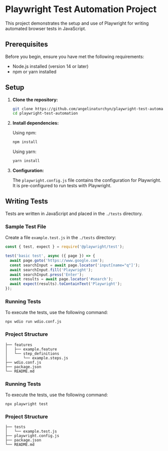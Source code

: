 # Playwright Test Automation Project

This project demonstrates the setup and use of Playwright for writing automated browser tests in JavaScript.

## Prerequisites

Before you begin, ensure you have met the following requirements:

- Node.js installed (version 14 or later)
- npm or yarn installed

## Setup

1. **Clone the repository:**

    ```sh
    git clone https://github.com/angelinaturchyn/playwright-test-automation
    cd playwright-test-automation
    ```

2. **Install dependencies:**

    Using npm:

    ```sh
    npm install
    ```

    Using yarn:

    ```sh
    yarn install
    ```

3. **Configuration:**

    The `playwright.config.js` file contains the configuration for Playwright. It is pre-configured to run tests with Playwright.

## Writing Tests

Tests are written in JavaScript and placed in the `./tests` directory.

### Sample Test File

Create a file `example.test.js` in the `./tests` directory:

```javascript
const { test, expect } = require('@playwright/test');

test('basic test', async ({ page }) => {
  await page.goto('https://www.google.com');
  const searchInput = await page.locator('input[name="q"]');
  await searchInput.fill('Playwright');
  await searchInput.press('Enter');
  const results = await page.locator('#search');
  await expect(results).toContainText('Playwright');
});
```

### Running Tests

To execute the tests, use the following command:

``` npx wdio run wdio.conf.js ```


### Project Structure


```
├── features
│   ├── example.feature
│   └── step_definitions
│       └── example.steps.js
├── wdio.conf.js
├── package.json
└── README.md

```


### Running Tests

To execute the tests, use the following command:

``` npx playwright test ```


### Project Structure


```
├── tests
│   └── example.test.js
├── playwright.config.js
├── package.json
└── README.md

```
